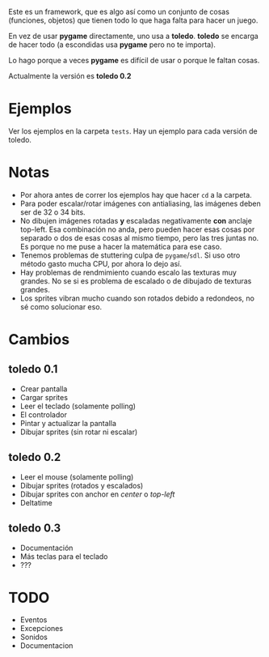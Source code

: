 Este es un framework, que es algo así como un conjunto de cosas (funciones,
objetos) que tienen todo lo que haga falta para hacer un juego.

En vez de usar **pygame** directamente, uno usa a **toledo**. **toledo** se
encarga de hacer todo (a escondidas usa **pygame** pero no te importa).

Lo hago porque a veces **pygame** es difícil de usar o porque le faltan cosas.

Actualmente la versión es **toledo 0.2**

# Ejemplos

Ver los ejemplos en la carpeta `tests`. Hay un ejemplo para cada versión de
toledo.

# Notas

- Por ahora antes de correr los ejemplos hay que hacer `cd` a la carpeta.
- Para poder escalar/rotar imágenes con antialiasing, las imágenes deben ser de
    32 o 34 bits.
- No dibujen imágenes rotadas **y** escaladas negativamente **con** anclaje
    top-left. Esa combinación no anda, pero pueden hacer esas cosas por separado
    o dos de esas cosas al mismo tiempo, pero las tres juntas no. Es porque no
    me puse a hacer la matemática para ese caso.
- Tenemos problemas de stuttering culpa de `pygame`/`sdl`. Si uso otro método
    gasto mucha CPU, por ahora lo dejo así.
- Hay problemas de rendmimiento cuando escalo las texturas muy grandes. No se si
    es problema de escalado o de dibujado de texturas grandes.
- Los sprites vibran mucho cuando son rotados debido a redondeos, no sé como
    solucionar eso.

# Cambios

## toledo 0.1

- Crear pantalla
- Cargar sprites
- Leer el teclado (solamente polling)
- El controlador
- Pintar y actualizar la pantalla
- Dibujar sprites (sin rotar ni escalar)

## toledo 0.2

- Leer el mouse (solamente polling)
- Dibujar sprites (rotados y escalados)
- Dibujar sprites con anchor en _center_ o _top-left_
- Deltatime

## toledo 0.3

- Documentación
- Más teclas para el teclado
- ???

# TODO

- Eventos
- Excepciones
- Sonidos
- Documentacion
